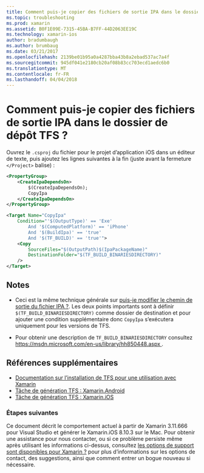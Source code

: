 ```yaml
---
title: Comment puis-je copier des fichiers de sortie IPA dans le dossier de dépôt TFS ?
ms.topic: troubleshooting
ms.prod: xamarin
ms.assetid: B0F1E09E-7315-45BA-B7FF-44D2063EE19C
ms.technology: xamarin-ios
author: bradumbaugh
ms.author: brumbaug
ms.date: 03/21/2017
ms.openlocfilehash: 2139be01b95a0a4287bba43b8a2ebad537ac7a4f
ms.sourcegitcommit: 945df041e2180cb20af08b83cc703ecd1aedc6b0
ms.translationtype: MT
ms.contentlocale: fr-FR
ms.lasthandoff: 04/04/2018
---
```

# <a name="how-can-i-copy-ipa-output-files-to-the-tfs-drop-folder"></a>Comment puis-je copier des fichiers de sortie IPA dans le dossier de dépôt TFS ?

Ouvrez le `.csproj` du fichier pour le projet d’application iOS dans un éditeur de texte, puis ajoutez les lignes suivantes à la fin (juste avant la fermeture `</Project>` balise) :

```xml
<PropertyGroup>
    <CreateIpaDependsOn>
        $(CreateIpaDependsOn);
        CopyIpa
    </CreateIpaDependsOn>
</PropertyGroup>

<Target Name="CopyIpa"
    Condition="'$(OutputType)' == 'Exe'
        And '$(ComputedPlatform)' == 'iPhone'
        And '$(BuildIpa)' == 'true'
        And '$(TF_BUILD)' == 'true'">
    <Copy
        SourceFiles="$(OutputPath)$(IpaPackageName)"
        DestinationFolder="$(TF_BUILD_BINARIESDIRECTORY)"
    />
</Target>
```

## <a name="notes"></a>Notes

-   Ceci est la même technique générale sur [puis-je modifier le chemin de sortie du fichier IPA ?](~/ios/troubleshooting/questions/ipa-output-path.md). Les deux points importants sont à définir `$(TF_BUILD_BINARIESDIRECTORY)` comme dossier de destination et pour ajouter une condition supplémentaire donc `CopyIpa` s’exécutera uniquement pour les versions de TFS.

-   Pour obtenir une description de `TF_BUILD_BINARIESDIRECTORY` consultez [ https://msdn.microsoft.com/en-us/library/hh850448.aspx ](https://msdn.microsoft.com/en-us/library/hh850448.aspx).

## <a name="additional-references"></a>Références supplémentaires

- [Documentation sur l’installation de TFS pour une utilisation avec Xamarin](https://docs.microsoft.com/vsts/tfvc/overview)
- [Tâche de génération TFS : Xamarin.Android](https://docs.microsoft.com/en-us/vsts/build-release/tasks/build/xamarin-android)
- [Tâche de génération TFS : Xamarin.iOS](https://docs.microsoft.com/en-us/vsts/build-release/tasks/build/xamarin-ios)

### <a name="next-steps"></a>Étapes suivantes
Ce document décrit le comportement actuel à partir de Xamarin 3.11.666 pour Visual Studio et générer le Xamarin.iOS 8.10.3 sur le Mac. Pour obtenir une assistance pour nous contacter, ou si ce problème persiste même après utilisant les informations ci-dessus, consultez [les options de support sont disponibles pour Xamarin ?](~/cross-platform/troubleshooting/support-options.md) pour plus d’informations sur les options de contact, des suggestions, ainsi que comment entrer un bogue nouveau si nécessaire. 



